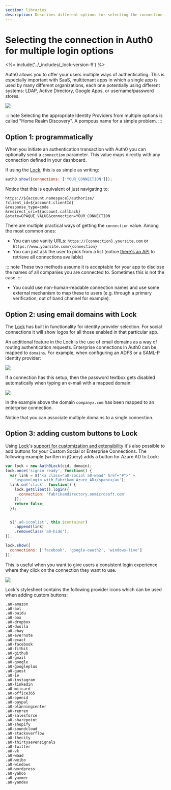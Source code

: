 ```yaml
---
section: libraries
description: Describes different options for selecting the connection in Auth0 when there are multiple login options for Lock v9.
---
```

# Selecting the connection in Auth0 for multiple login options

<%= include('../_includes/_lock-version-9') %>

Auth0 allows you to offer your users multiple ways of authenticating. This is especially important with SaaS, multitenant apps in which a single app is used by many different organizations, each one potentially using different systems: LDAP, Active Directory, Google Apps, or username/password stores.

![](/media/articles/hrd/sd4h-6wlwOsQA1PCQKLAmtQ.png)

::: note
Selecting the appropriate Identity Providers from multiple options is called "Home Realm Discovery". A pompous name for a simple problem.
:::

## Option 1: programmatically

When you initiate an authentication transaction with Auth0 you can optionally send a `connection` parameter. This value maps directly with any connection defined in your dashboard.

If using the [Lock](/lock), this is as simple as writing:

```js
auth0.show({connections: ['YOUR_CONNECTION']});
```

Notice that this is equivalent of just navigating to:

```text
https://${account.namespace}/authorize/
?client_id=${account.clientId}
&response_type=code
&redirect_uri=${account.callback}
&state=OPAQUE_VALUE&connection=YOUR_CONNECTION
```

There are multiple practical ways of getting the `connection` value. Among the most common ones:

* You can use vanity URLs: `https://{connection}.yoursite.com` or `https://www.yoursite.com/{connection}`
* You can just ask the user to pick from a list (notice [there's an API](/api/v1#!#get--api-connections) to retrieve all connections available)

::: note
These two methods assume it is acceptable for your app to disclose the names of all companies you are connected to. Sometimes this is not the case.
:::

* You could use non-human-readable connection names and use some external mechanism to map these to users (e.g. through a primary verification, out of band channel for example).

## Option 2: using email domains with Lock

The [Lock](/libraries/lock) has built in functionality for identity provider selection. For social connections it will show logos for all those enabled in that particular app.

An additional feature in the Lock is the use of email domains as a way of routing authentication requests. Enterprise connections in Auth0 can be mapped to `domains`. For example, when configuring an ADFS or a SAML-P identity provider:

![](/media/articles/hrd/k_LcfC8PHp.png)

If a connection has this setup, then the password textbox gets disabled automatically when typing an e-mail with a mapped domain:

![](/media/articles/hrd/R7mvAZpSnf.png)

In the example above the domain `companyx.com` has been mapped to an enterprise connection.

Notice that you can associate multiple domains to a single connection.

## Option 3: adding custom buttons to Lock

Using [Lock](/libraries/lock)'s [support for customization and extensibility](/libraries/lock/customization) it's also possible to add buttons for your Custom Social or Enterprise Connections. The following example (written in jQuery) adds a button for Azure AD to Lock:

```js
var lock = new Auth0Lock(cid, domain);
lock.once('signin ready', function() {
  var link = $('<a class="a0-zocial a0-waad" href="#">' +
    '<span>Login with Fabrikam Azure AD</span></a>');
  link.on('click', function() {
    lock.getClient().login({
      connection: 'fabrikamdirectory.onmicrosoft.com'
    });
    return false;
  });


  $('.a0-iconlist', this.$container)
    .append(link)
    .removeClass('a0-hide');
});

lock.show({
  connections: ['facebook', 'google-oauth2', 'windows-live']
});
```

This is useful when you want to give users a consistent login experience where they click on the connection they want to use.

![](/media/articles/hrd/hrd-custom-buttons-lock.png)

Lock's stylesheet contains the following provider icons which can be used when adding custom buttons:

```text
.a0-amazon
.a0-aol
.a0-baidu
.a0-box
.a0-dropbox
.a0-dwolla
.a0-ebay
.a0-evernote
.a0-exact
.a0-facebook
.a0-fitbit
.a0-github
.a0-gmail
.a0-google
.a0-googleplus
.a0-guest
.a0-ie
.a0-instagram
.a0-linkedin
.a0-miicard
.a0-office365
.a0-openid
.a0-paypal
.a0-planningcenter
.a0-renren
.a0-salesforce
.a0-sharepoint
.a0-shopify
.a0-soundcloud
.a0-stackoverflow
.a0-thecity
.a0-thirtysevensignals
.a0-twitter
.a0-vk
.a0-waad
.a0-weibo
.a0-windows
.a0-wordpress
.a0-yahoo
.a0-yammer
.a0-yandex
```
